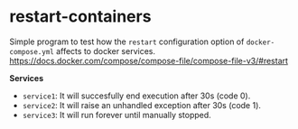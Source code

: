 # restart-containers
Simple program to test how the `restart` configuration option of `docker-compose.yml` affects to docker services.
https://docs.docker.com/compose/compose-file/compose-file-v3/#restart

**Services**
* `service1`: It will succesfully end execution after 30s (code 0).
* `service2`: It will raise an unhandled exception after 30s (code 1).
* `service3`: It will run forever until manually stopped.
